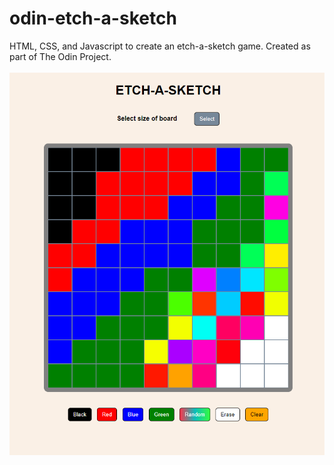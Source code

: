 # odin-etch-a-sketch
HTML, CSS, and Javascript to create an etch-a-sketch game. Created as part of The Odin Project. <br><br>
![Screenshot](images\etch-a-sketch%20screenshot.PNG)